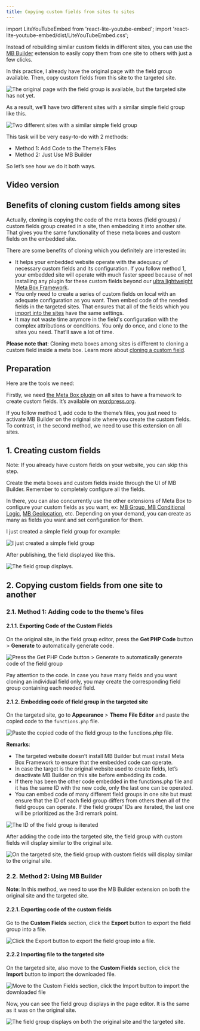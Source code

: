 ```yaml
---
title: Copying custom fields from sites to sites
---
```

import LiteYouTubeEmbed from 'react-lite-youtube-embed';
import 'react-lite-youtube-embed/dist/LiteYouTubeEmbed.css';

Instead of rebuilding similar custom fields in different sites, you can use the [MB Builder](https://metabox.io/plugins/meta-box-builder/) extension to easily copy them from one site to others with just a few clicks.

In this practice, I already have the original page with the field group available. Then, copy custom fields from this site to the targeted site.

![The original page with the field group is available, but the targeted site has not yet.](https://imgur.elightup.com/N0IQOgB.png)

As a result, we’ll have two different sites with a similar simple field group like this.

![Two different sites with a similar simple field group](https://imgur.elightup.com/iQCmPqH.png)

This task will be very easy-to-do with 2 methods:

* Method 1: Add Code to the Theme’s Files
* Method 2: Just Use MB Builder

So let’s see how we do it both ways.

## Video version

<LiteYouTubeEmbed id='0_AOradkfyo'/>

## Benefits of cloning custom fields among sites

Actually, cloning is copying the code of the meta boxes (field groups) / custom fields group created in a site, then embedding it into another site. That gives you the same functionality of these meta boxes and custom fields on the embedded site.

There are some benefits of cloning which you definitely are interested in:

* It helps your embedded website operate with the adequacy of necessary custom fields and its configuration. If you follow method 1, your embedded site will operate with much faster speed because of not installing any plugin for these custom fields beyond our [ultra lightweight Meta Box Framework](https://wordpress.org/plugins/meta-box/).
* You only need to create a series of custom fields on local with an adequate configuration as you want. Then embed code of the needed fields in the targeted sites. That ensures that all of the fields which you [import into the sites](https://docs.metabox.io/tutorials/export-import-custom-fields-meta-box-builder/) have the same settings.
* It may not waste time anymore in the field's configuration with the complex attributions or conditions. You only do once, and clone to the sites you need. That’ll save a lot of time.

**Please note that**:
 Cloning meta boxes among sites is different to cloning a custom field inside a meta box. Learn more about [cloning a custom field](https://docs.metabox.io/cloning-fields/).

## Preparation

Here are the tools we need:

Firstly, we need  [the Meta Box plugin](https://wordpress.org/plugins/meta-box/) on all sites to have a framework to create custom fields. It’s available on [wordpress.org](https://wordpress.org/plugins/meta-box/).

If you follow method 1, add code to the theme’s files, you just need to activate MB Builder on the original site where you create the custom fields. To contrast, in the second method, we need to use this extension on all sites.

## 1. Creating custom fields

Note: If you already have custom fields on your website, you can skip this step.

Create the meta boxes and custom fields inside through the UI of MB Builder. Remember to completely configure all the fields.

In there, you can also concurrently use the other extensions of Meta Box to configure your custom fields as you want, ex: [MB Group](https://docs.metabox.io/extensions/meta-box-group/),[ MB Conditional Logic](https://metabox.io/plugins/meta-box-conditional-logic/), [MB Geolocation](https://docs.metabox.io/extensions/meta-box-geolocation/), etc. Depending on your demand, you can create as many as fields you want and set configuration for them.

I just created a simple field group for example:

![I just created a simple field group](https://imgur.elightup.com/ucqWsSt.png)

After publishing, the field displayed like this.

![The field group displays.](https://imgur.elightup.com/ZwcWR4F.png)

## 2. Copying custom fields from one site to another

### 2.1. Method 1:  Adding code to the theme’s files

#### 2.1.1. Exporting Code of the Custom Fields

On the original site, in the field group editor, press the **Get PHP Code** button > **Generate** to automatically generate code.

![Press the Get PHP Code button > Generate to automatically generate code of the field group](https://imgur.elightup.com/krezr9O.png)

Pay attention to the code. In case you have many fields and you want cloning an individual field only, you may create the corresponding field group containing each needed field.

#### 2.1.2. Embedding code of field group in the targeted site

On the targeted site, go to **Appearance** > **Theme File Editor** and paste the copied code to the `functions.php` file.

![Paste the copied code of the field group to the functions.php file.](https://imgur.elightup.com/kq3yMwE.png)

**Remarks**:

* The targeted website doesn’t install MB Builder but must install Meta Box Framework to ensure that the embedded code can operate.
* In case the target is the original website used to create fields, let’s deactivate MB Builder on this site before embedding its code.
* If there has been the other code embedded in the functions.php file and it has the same ID with the new code, only the last one can be operated.
* You can embed code of many different field groups in one site but must ensure that the ID of each field group differs from others then all of the field groups can operate. If the field groups’ IDs are iterated, the last one will be prioritized as the 3rd remark point.

![The ID of the field group is iterated](https://imgur.elightup.com/Zu3A52x.png)

After adding the code into the targeted site, the field group with custom fields will display similar to the original site.

![On the targeted site, the field group with custom fields will display similar to the original site.](https://imgur.elightup.com/iQCmPqH.png)

### 2.2. Method 2: Using MB Builder

**Note**: In this method, we need to use the MB Builder extension on both the original site and the targeted site.

#### 2.2.1. Exporting code of the custom fields

Go to the **Custom Fields** section, click the **Export** button to export the field group into a file.

![Click the Export button to export the field group into a file.](https://imgur.elightup.com/8VJUbDL.png)

#### 2.2.2 Importing file to the targeted site

On the targeted site, also move to the **Custom Fields** section, click the **Import** button to import the downloaded file.

![Move to the Custom Fields section, click the Import button to import the downloaded file](https://imgur.elightup.com/bGLyicp.png)

Now, you can see the field group displays in the page editor. It is the same as it was on the original site.

![The field group displays on both the original site and the targeted site.](https://imgur.elightup.com/iQCmPqH.png)
